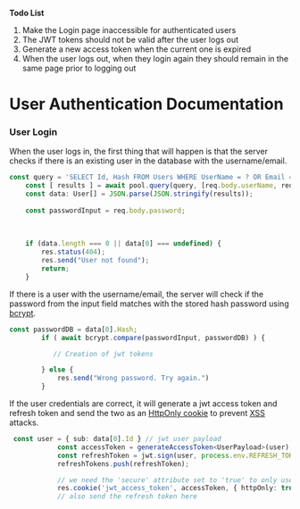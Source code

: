 **Todo List**
1. Make the Login page inaccessible for authenticated users
2. The JWT tokens should not be valid after the user logs out
3. Generate a new access token when the current one is expired 
4. When the user logs out, when they login again they should remain in the same page prior to logging out

# User Authentication Documentation

### User Login
When the user logs in, the first thing that will happen is that the server checks if there is an existing user in the database with the username/email.
```typescript
const query = 'SELECT Id, Hash FROM Users WHERE UserName = ? OR Email = ? ;';
    const [ results ] = await pool.query(query, [req.body.userName, req.body.email]); 
    const data: User[] = JSON.parse(JSON.stringify(results));
   
    const passwordInput = req.body.password;
    
    
    
    if (data.length === 0 || data[0] === undefined) {
        res.status(404);
        res.send("User not found");
        return;
    }
```

If there is a user with the username/email, the server will check if the password from the input field matches with the stored hash password using [bcrypt](https://www.npmjs.com/package/bcrypt).
```typescript
const passwordDB = data[0].Hash;
        if ( await bcrypt.compare(passwordInput, passwordDB) ) {

           // Creation of jwt tokens

        } else {
            res.send("Wrong password. Try again.")
        }
```

If the user credentials are correct, it will generate a jwt access token and refresh token and send the two as an [HttpOnly cookie](https://owasp.org/www-community/HttpOnly) to prevent [XSS](https://portswigger.net/web-security/cross-site-scripting) attacks.
```typescript
 const user = { sub: data[0].Id } // jwt user payload
            const accessToken = generateAccessToken<UserPayload>(user);
            const refreshToken = jwt.sign(user, process.env.REFRESH_TOKEN_SECRET);
            refreshTokens.push(refreshToken);

            // we need the 'secure' attribute set to 'true' to only use the cookies with HTTPS only
            res.cookie('jwt_access_token', accessToken, { httpOnly: true, sameSite: 'strict' })
            // also send the refresh token here
```


